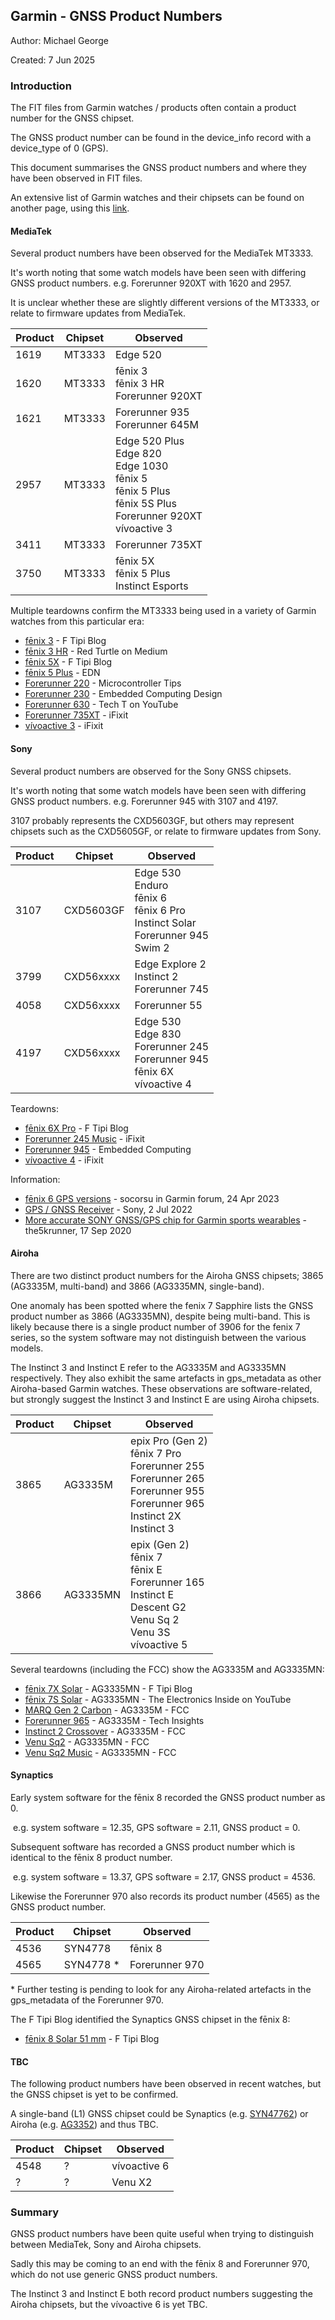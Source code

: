 ## Garmin - GNSS Product Numbers

Author: Michael George

Created: 7 Jun 2025



### Introduction

The FIT files from Garmin watches / products often contain a product number for the GNSS chipset.

The GNSS product number can be found in the device_info record with a device_type of 0 (GPS).

This document summarises the GNSS product numbers and where they have been observed in FIT files.

An extensive list of Garmin watches and their chipsets can be found on another page, using this [link](../watches/README.md).



#### MediaTek

Several product numbers have been observed for the MediaTek MT3333.

It's worth noting that some watch models have been seen with differing GNSS product numbers. e.g. Forerunner 920XT with 1620 and 2957.

It is unclear whether these are slightly different versions of the MT3333, or relate to firmware updates from MediaTek.

| Product | Chipset | Observed                                                     |
| ------- | ------- | ------------------------------------------------------------ |
| 1619    | MT3333  | Edge 520                                                     |
| 1620    | MT3333  | fēnix 3<br />fēnix 3 HR<br />Forerunner 920XT                |
| 1621    | MT3333  | Forerunner 935<br />Forerunner 645M                          |
| 2957    | MT3333  | Edge 520 Plus<br />Edge 820<br />Edge 1030<br />fēnix 5<br />fēnix 5 Plus<br />fēnix 5S Plus<br />Forerunner 920XT<br />vívoactive 3 |
| 3411    | MT3333  | Forerunner 735XT                                             |
| 3750    | MT3333  | fēnix 5X<br />fēnix 5 Plus<br />Instinct Esports             |

Multiple teardowns confirm the MT3333 being used in a variety of Garmin watches from this particular era:

- [fēnix 3](http://www.f-blog.info/diving-inside-garmin-fenix-3-tear-down-etc/) - F Tipi Blog
- [fēnix 3 HR](https://medium.com/personal-notes-on-the-garmin-f%C4%93nix-3-hr/f%C4%93nix-3-hr-a-non-destructive-teardown-bcfb45f1b746) - Red Turtle on Medium
- [fēnix 5X](http://www.f-blog.info/garmin-fenix-5x-inner-parts-teardown-disassembly-assembly-etc-no-disassemble/) - F Tipi Blog
- [fēnix 5 Plus](https://www.edn.com/teardown-a-smartwatch-with-an-athletic-tradition/) - EDN
- [Forerunner 220](https://www.microcontrollertips.com/teardown-garmin-forerunner-220-sport-watch-heart-monitor/) - Microcontroller Tips
- [Forerunner 230](https://embeddedcomputing.com/27555-tear-down-garmin-forerunner-230-gps-running-watch/) - Embedded Computing Design
- [Forerunner 630](https://www.youtube.com/watch?v=WdbPKmjUrKc&t=114s) - Tech T on YouTube
- [Forerunner 735XT](https://www.ifixit.com/Teardown/Garmin+Forerunner+735XT+Teardown/117852) - iFixit
- [vívoactive 3](https://www.ifixit.com/Guide/Garmin+Vivoactive+3+Battery+Replacement/150696) - iFixit



#### Sony

Several product numbers are observed for the Sony GNSS chipsets.

It's worth noting that some watch models have been seen with differing GNSS product numbers. e.g. Forerunner 945 with 3107 and 4197.

3107 probably represents the CXD5603GF, but others may represent chipsets such as the CXD5605GF, or relate to firmware updates from Sony. 

| Product | Chipset   | Observed                                                     |
| ------- | --------- | ------------------------------------------------------------ |
| 3107    | CXD5603GF | Edge 530<br />Enduro<br />fēnix 6<br />fēnix 6 Pro<br />Instinct Solar<br />Forerunner 945<br />Swim 2 |
| 3799    | CXD56xxxx | Edge Explore 2<br />Instinct 2<br />Forerunner 745           |
| 4058    | CXD56xxxx | Forerunner 55                                                |
| 4197    | CXD56xxxx | Edge 530<br />Edge 830<br />Forerunner 245<br />Forerunner 945<br />fēnix 6X<br />vívoactive 4 |

Teardowns:

- [fēnix 6X Pro](http://www.f-blog.info/garmin-fenix-6x-pro-disassembly-or-teardown-whatever-you-say/) - F Tipi Blog
- [Forerunner 245 Music](https://www.ifixit.com/Teardown/Garmin+Forerunner+245+Music+Teardown/150396) - iFixit
- [Forerunner 945](https://embeddedcomputing.com/application/consumer/smartphones-and-wearables/smartwatch-boasts-two-weeks-on-a-charge) - Embedded Computing
- [vívoactive 4](https://www.ifixit.com/Guide/Garmin+V%C3%ADvoactive+4+Motherboard+Replacement/167460) - iFixit

Information:

- [fēnix 6 GPS versions](https://forums.garmin.com/outdoor-recreation/outdoor-recreation/f/fenix-6-series/328245/gps-versions/1607877#1607877) - socorsu in Garmin forum, 24 Apr 2023
- [GPS / GNSS Receiver](https://web.archive.org/web/20220702201822/https://www.sony-semicon.co.jp/e/products/lsi/gps/product.html) - Sony, 2 Jul 2022
- [More accurate SONY GNSS/GPS chip for Garmin sports wearables](https://the5krunner.com/2020/09/17/more-accurate-sony-gnss-gps-chip-for-sports-wearables/) - the5krunner, 17 Sep 2020



#### Airoha

There are two distinct product numbers for the Airoha GNSS chipsets; 3865 (AG3335M, multi-band) and 3866 (AG3335MN, single-band).

One anomaly has been spotted where the fenix 7 Sapphire lists the GNSS product number as 3866 (AG3335MN), despite being multi-band. This is likely because there is a single product number of 3906 for the fenix 7 series, so the system software may not distinguish between the various models.

The Instinct 3 and Instinct E refer to the AG3335M and AG3335MN respectively. They also exhibit the same artefacts in gps_metadata as other Airoha-based Garmin watches. These observations are software-related, but strongly suggest the Instinct 3 and Instinct E are using Airoha chipsets.

| Product | Chipset  | Observed                                                     |
| ------- | -------- | ------------------------------------------------------------ |
| 3865    | AG3335M  | epix Pro (Gen 2)<br />fēnix 7 Pro<br />Forerunner 255<br />Forerunner 265<br />Forerunner 955<br />Forerunner 965<br />Instinct 2X<br />Instinct 3 |
| 3866    | AG3335MN | epix (Gen 2)<br />fēnix 7<br />fēnix E<br />Forerunner 165<br />Instinct E<br />Descent G2<br />Venu Sq 2<br />Venu 3S<br />vívoactive 5 |

Several teardowns (including the FCC) show the AG3335M and AG3335MN:

- [fēnix 7X Solar](http://www.f-blog.info/garmin-fenix-7x-solar-teardown-non-destructive/) - AG3335MN - F Tipi Blog
- [fēnix 7S Solar](https://www.youtube.com/watch?v=vb8yyu8En1o&t=485s) - AG3335MN - The Electronics Inside on YouTube
- [MARQ Gen 2 Carbon](https://fccid.io/IPH-A4263/Internal-Photos/Internal-Photos-6835362) - AG3335M - FCC
- [Forerunner 965](https://www.techinsights.com/blog/deep-dive-teardown-garmin-forerunner-965-a04578-smartwatch?utm_source=direct&utm_medium=website) - AG3335M - Tech Insights
- [Instinct 2 Crossover](https://fccid.io/IPH-04348/Internal-Photos/Internal-Photos-6150278) - AG3335M - FCC
- [Venu Sq2](https://fccid.io/IPH-A4390/Internal-Photos/Internal-Photos-5919154) - AG3335MN - FCC
- [Venu Sq2 Music](https://fccid.io/IPH-04390/Internal-Photos/Internal-Photos-5930782) - AG3335MN - FCC



#### Synaptics

Early system software for the fēnix 8 recorded the GNSS product number as 0.

​	e.g. system software = 12.35, GPS software = 2.11, GNSS product = 0.

Subsequent software has recorded a GNSS product number which is identical to the fēnix 8 product number.

​	e.g. system software = 13.37, GPS software = 2.17, GNSS product = 4536.

Likewise the Forerunner 970 also records its product number (4565) as the GNSS product number.

| Product | Chipset    | Observed       |
| ------- | ---------- | -------------- |
| 4536    | SYN4778    | fēnix 8        |
| 4565    | SYN4778 \* | Forerunner 970 |

\* Further testing is pending to look for any Airoha-related artefacts in the gps_metadata of the Forerunner 970.

The F Tipi Blog identified the Synaptics GNSS chipset in the fēnix 8:

- [fēnix 8 Solar 51 mm](http://www.f-blog.info/garmin-fenix-8-review-but-only-the-internals/) - F Tipi Blog



#### TBC

The following product numbers have been observed in recent watches, but the GNSS chipset is yet to be confirmed.

A single-band (L1) GNSS chipset could be Synaptics (e.g. [SYN47762](https://www.synaptics.com/products/wireless)) or Airoha (e.g. [AG3352](https://www.airoha.com/products/p/zy4r082hgNywp1bg)) and thus TBC.

| Product | Chipset | Observed     |
| ------- | ------- | ------------ |
| 4548    | ?       | vívoactive 6 |
| ?       | ?       | Venu X2      |



### Summary

GNSS product numbers have been quite useful when trying to distinguish between MediaTek, Sony and Airoha chipsets.

Sadly this may be coming to an end with the fēnix 8 and Forerunner 970, which do not use generic GNSS product numbers.

The Instinct 3 and Instinct E both record product numbers suggesting the Airoha chipsets, but the vívoactive 6 is yet TBC.
